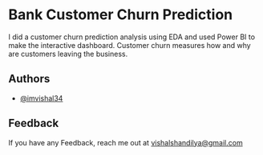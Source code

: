 
# Bank Customer Churn Prediction

I did a customer churn prediction analysis using EDA and used Power BI to make the interactive dashboard. Customer churn measures how and why are customers leaving the business.

## Authors

- [@imvishal34](https://www.github.com/imvishal34)


## Feedback

If you have any Feedback, reach me out at vishalshandilya@gmail.com